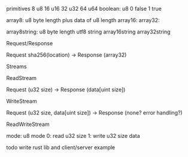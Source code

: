 primitives
8
u8
16
u16
32
u32
64
u64
boolean: u8 0 false 1 true

array8: u8 byte length plus data of u8 length
array16:
array32:

array8string: u8 byte length utf8 string
array16string
array32string




Request/Response

Request sha256(location) -> Response (array32)



Streams

ReadStream

Request (u32 size) -> Response (data[uint size])

WriteStream

Request (u32 size, data[uint size]) -> Response (none? error handling?)

ReadWriteStream

mode: 
u8 mode
0: read
u32 size
1: write
u32 size
data

todo write rust lib and client/server example
